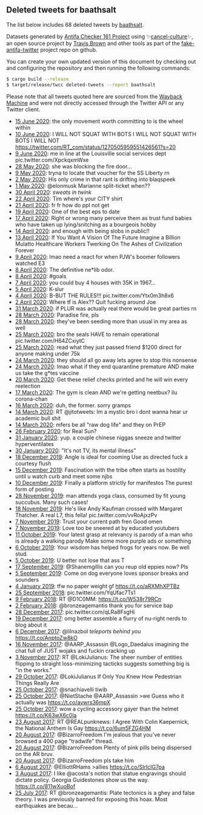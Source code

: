 ## Deleted tweets for baathsalt

The list below includes 68 deleted tweets by
[baathsalt](https://twitter.com/baathsalt).



Datasets generated by [Antifa Checker 161 Project](https://twitter.com/antifacheck161) using ✨[cancel-culture](https://github.com/travisbrown/cancel-culture)✨, an open source project by 
[Travis Brown](https://twitter.com/travisbrown) and other tools as part of the 
[fake-antifa-twitter](https://github.com/antifacheck161/fake-antifa-twitter) project repo on github.

You can create your own updated version of this document by checking out and configuring the
repository and then running the following commands:

```bash
$ cargo build --release
$ target/release/twcc deleted-tweets --report baathsalt
```

Please note that all tweets quoted here are sourced from the
[Wayback Machine](https://web.archive.org) and were not directly accessed through the Twitter API or
any Twitter client.

* [15 June 2020](https://web.archive.org/web/20200615060214/https://twitter.com/baathsalt/status/1272408027547631617): the only movement worth committing to is the wheel within <!--1272408027547631617-->
* [10 June 2020](https://web.archive.org/web/20200610001845/https://twitter.com/baathsalt/status/1270507148330467328): I WILL NOT SQUAT WITH BOTS I WILL NOT SQUAT WITH BOTS I WILL NOT https://twitter.com/RT_com/status/1270505959551426561?s=20 <!--1270507148330467328-->
* [ 9 June 2020](https://web.archive.org/web/20200609131931/https://twitter.com/baathsalt/status/1270341110200557569): me in line at the Louisville social services dept pic.twitter.com/XpckqxmWxe <!--1270341110200557569-->
* [28 May 2020](https://web.archive.org/web/20200528082148/https://twitter.com/baathsalt/status/1265887994772258816): she was blocking the fire door... <!--1265887994772258816-->
* [ 9 May 2020](https://web.archive.org/web/20200515085712/https://twitter.com/baathsalt/status/1259030356541321216): tryna to locate that voucher for the SS Liberty rn <!--1259030356541321216-->
* [ 2 May 2020](https://web.archive.org/web/20200508133244/https://twitter.com/baathsalt/status/1256561508747751425): His only crime in that rant is drifting into blaqspeek <!--1256561508747751425-->
* [ 1 May 2020](https://web.archive.org/web/20200501162626/https://twitter.com/baathsalt/status/1256258690644049921): @elonmusk Marianne split-ticket when?? <!--1256258690644049921-->
* [30 April 2020](https://web.archive.org/web/20200506163456/https://twitter.com/baathsalt/status/1255863359347593216): *sweats in twink* <!--1255863359347593216-->
* [22 April 2020](https://web.archive.org/web/20200501222656/https://twitter.com/baathsalt/status/1253104647918714880): Tim where's your CITY shirt <!--1253104647918714880-->
* [21 April 2020](https://web.archive.org/web/20200501181125/https://twitter.com/baathsalt/status/1252432343987449856): fr fr how do ppl not get <!--1252432343987449856-->
* [19 April 2020](https://web.archive.org/web/20200501193101/https://twitter.com/baathsalt/status/1251886866317672450): One of the best eps to date <!--1251886866317672450-->
* [17 April 2020](https://web.archive.org/web/20200417225651/https://twitter.com/baathsalt/status/1251196640624508929): Right or wrong many perceive them as trust fund babies who have taken up lying/snitching as a bourgeois hobby <!--1251196640624508929-->
* [14 April 2020](https://web.archive.org/web/20200414002311/https://twitter.com/baathsalt/status/1249854720019181568): and enough with being slobs in public!! <!--1249854720019181568-->
* [13 April 2020](https://web.archive.org/web/20200413200326/https://twitter.com/baathsalt/status/1249786939907211271): If You Want A Vision Of The Future Imagine a Billion Mulatto Healthcare Workers Twerking On The Ashes of Civilization Forever <!--1249786939907211271-->
* [ 9 April 2020](https://web.archive.org/web/20200409152954/https://twitter.com/baathsalt/status/1248271840667148289): lmao need a react for when PJW's boomer followers watched E3 <!--1248271840667148289-->
* [ 8 April 2020](https://web.archive.org/web/20200408222045/https://twitter.com/baathsalt/status/1248012794328281089): The definitive ne*lib odor. <!--1248012794328281089-->
* [ 8 April 2020](https://web.archive.org/web/20200408221258/https://twitter.com/baathsalt/status/1248010543601836032): #goals <!--1248010543601836032-->
* [ 7 April 2020](https://web.archive.org/web/20200407133948/https://twitter.com/baathsalt/status/1247518572462645248): you could buy 4 houses with 35K in 1967... <!--1247518572462645248-->
* [ 5 April 2020](https://web.archive.org/web/20200405224303/https://twitter.com/baathsalt/status/1246930178355453958): K-slur <!--1246930178355453958-->
* [ 4 April 2020](https://web.archive.org/web/20200405172615/https://twitter.com/baathsalt/status/1246226242434629635): B-BUT THE RULES!!! pic.twitter.com/Ytx0m3h8x6 <!--1246226242434629635-->
* [ 2 April 2020](https://web.archive.org/web/20200403184333/https://twitter.com/baathsalt/status/1245815544588251138): Where tf is Alex??  Quit fucking around Joe <!--1245815544588251138-->
* [31 March 2020](https://web.archive.org/web/20200331151722/https://twitter.com/baathsalt/status/1245001485026385925): if PLUR was actually real there would be great parties rn <!--1245001485026385925-->
* [28 March 2020](https://web.archive.org/web/20200329001944/https://twitter.com/baathsalt/status/1244045806396755977): Paradise fire, pls <!--1244045806396755977-->
* [28 March 2020](https://web.archive.org/web/20200328162139/https://twitter.com/baathsalt/status/1243932735951048704): they've been seeding more than usual in my area as well <!--1243932735951048704-->
* [25 March 2020](https://web.archive.org/web/20200325203808/https://twitter.com/baathsalt/status/1242892461208461317): bro the seals HAVE to remain operational pic.twitter.com/H64ZCxiytC <!--1242892461208461317-->
* [25 March 2020](https://web.archive.org/web/20200325163328/https://twitter.com/baathsalt/status/1242815611425771522): read what they just passed friend  $1200 direct for anyone making under 75k <!--1242815611425771522-->
* [24 March 2020](https://web.archive.org/web/20200325031142/https://twitter.com/baathsalt/status/1242600434721849344): they should all go away  lets agree to stop this nonsense <!--1242600434721849344-->
* [24 March 2020](https://web.archive.org/web/20200324133743/https://twitter.com/baathsalt/status/1242416793974722561): lmao what if they end quarantine premature AND make us take the g*tes vaccine <!--1242416793974722561-->
* [20 March 2020](https://web.archive.org/web/20200320131825/https://twitter.com/baathsalt/status/1240979431986016256): Get these relief checks printed and he will win every reelection <!--1240979431986016256-->
* [17 March 2020](https://web.archive.org/web/20200317175527/https://twitter.com/baathsalt/status/1239969768649535488): The gym is clean AND we're getting neetbux?   ilu corona-chan <!--1239969768649535488-->
* [16 March 2020](https://web.archive.org/web/20200316171137/https://twitter.com/baathsalt/status/1239583351230681089): duh, the former.   sorry gramps <!--1239583351230681089-->
* [14 March 2020](https://web.archive.org/web/20200314140131/https://twitter.com/baathsalt/status/1238827603601043456): RT @jitotweets: Im a mystic bro i dont wanna hear ur academic bull shit <!--1238827603601043456-->
* [14 March 2020](https://web.archive.org/web/20200314142245/https://twitter.com/baathsalt/status/1238820242635317250): mfers be all "raw dog life" and they on PrEP <!--1238820242635317250-->
* [26 February 2020](https://web.archive.org/web/20200226220047/https://twitter.com/baathsalt/status/1232776004655075329): for Real Sun? <!--1232776004655075329-->
* [31 January 2020](https://web.archive.org/web/20200131042520/https://twitter.com/baathsalt/status/1223039569609863168): yup.  a couple chinese niggas sneeze and twitter hyperventilates <!--1223039569609863168-->
* [30 January 2020](https://web.archive.org/web/20200130214857/https://twitter.com/baathsalt/status/1222924065943556096): "It's not TV, its mental illness" <!--1222924065943556096-->
* [18 December 2019](https://web.archive.org/web/20191218002435/https://twitter.com/baathsalt/status/1207092496150466560): Angle is ideal for cooming  Use as directed fuck a courtesy flush <!--1207092496150466560-->
* [15 December 2019](https://web.archive.org/web/20191216103209/https://twitter.com/baathsalt/status/1206285558324105218): Fascination with the tribe often starts as hostility until u watch curb and meet some njbs <!--1206285558324105218-->
* [10 December 2019](https://web.archive.org/web/20191210072301/https://twitter.com/baathsalt/status/1204294175488978945): Finally a platform strictly for manifestos  The purest form of posting <!--1204294175488978945-->
* [28 November 2019](https://web.archive.org/web/20191128153237/https://twitter.com/baathsalt/status/1200072953020518402): man attends yoga class, consumed by fit young succubus.  Many such cases! <!--1200072953020518402-->
* [18 November 2019](https://web.archive.org/web/20191118153729/https://twitter.com/baathsalt/status/1196448206059651078): He's like Andy Kaufman crossed with Margaret Thatcher.   A real L7, this fella! pic.twitter.com/vvRoAjxzPv <!--1196448206059651078-->
* [ 7 November 2019](https://web.archive.org/web/20191107230103/https://twitter.com/baathsalt/status/1192575374246461442): Trust your current path fren   Good omen <!--1192575374246461442-->
* [ 7 November 2019](https://web.archive.org/web/20191107134326/https://twitter.com/baathsalt/status/1192432567020068864): Love too be sneered at by educated youtubers <!--1192432567020068864-->
* [11 October 2019](https://web.archive.org/web/20191011175908/https://twitter.com/baathsalt/status/1182711727428784129): Your latest grasp at relevancy is parody of a man who is already a walking parody  Make some more purple ads or something <!--1182711727428784129-->
* [ 6 October 2019](https://web.archive.org/web/20191006024319/https://twitter.com/baathsalt/status/1180671389088411648): Your wisdom has helped frogs for years now.  Be well stud. <!--1180671389088411648-->
* [ 5 October 2019](https://web.archive.org/web/20191005035019/https://twitter.com/baathsalt/status/1180327116061065216): U better not lose that ass T <!--1180327116061065216-->
* [17 September 2019](https://web.archive.org/web/20190917133336/https://twitter.com/baathsalt/status/1173944040313651200): @Shanemgillis  can you reup old eppies now?   Pls <!--1173944040313651200-->
* [ 5 September 2019](https://web.archive.org/web/20190919231732/https://twitter.com/baathsalt/status/1169614309741088768): Come on dog everyone loves sponsor breaks and sounders <!--1169614309741088768-->
* [ 4 January 2019](https://web.archive.org/web/20190104141036/https://twitter.com/BaathSalt/status/1081191167977508864): tfw no paper weight gf  https://t.co/aRXMhXPTBz <!--1081191167977508864-->
* [25 September 2018](https://web.archive.org/web/20180925233128/https://twitter.com/BaathSalt/status/1044607998373638149): pic.twitter.com/YqUfac7Ts1 <!--1044607998373638149-->
* [ 9 February 2018](https://web.archive.org/web/20180209135426/https://twitter.com/BaathSalt/status/961961491715866625): RT @D1C0MM: https://t.co/W538r79RCn <!--961961491715866625-->
* [ 2 February 2018](https://web.archive.org/web/20180202044521/https://twitter.com/BaathSalt/status/959286595303063552): @bronzeagemantis thank you for service bap <!--959286595303063552-->
* [28 December 2017](https://web.archive.org/web/20171229090328/https://twitter.com/BaathSalt/status/946511682037104641): pic.twitter.com/qLRa8FsgHi <!--946511682037104641-->
* [19 December 2017](https://web.archive.org/web/20171220224155/https://twitter.com/BaathSalt/status/943135085053796357): omg better assemble a flurry of nu-right nerds to blog about it <!--943135085053796357-->
* [ 6 December 2017](https://web.archive.org/web/20171206223544/https://twitter.com/BaathSalt/status/938537469896687617): @lilnazbol *teleports behind you* https://t.co/AnptoZw8kO <!--938537469896687617-->
* [16 November 2017](https://web.archive.org/web/20171116203615/https://twitter.com/BaathSalt/status/931259643627823104): @AARP_Assassin @Logo_Daedalus imagining the chat full of JUST wojaks and fuckin cracking up <!--931259643627823104-->
* [ 3 November 2017](https://web.archive.org/web/20171103005843/https://twitter.com/BaathSalt/status/926252265400340482): RT @LokiJulianus: The sheer number of entities flipping to straight loss-minimizing tacticks suggests something big is "in the works." <!--926252265400340482-->
* [29 October 2017](https://web.archive.org/web/20171029003622/https://twitter.com/BaathSalt/status/924434701498101761): @LokiJulianus If Only You Knew How Pedestrian Things Really Are <!--924434701498101761-->
* [25 October 2017](https://web.archive.org/web/20171025160013/https://twitter.com/BaathSalt/status/923217644504969222): @snachiavelli tiwib <!--923217644504969222-->
* [25 October 2017](https://web.archive.org/web/20171025011251/https://twitter.com/BaathSalt/status/922994331362902016): @NietStache @AARP_Assassin &gt;we Guess who it actually was https://t.co/aywrs36mpX <!--922994331362902016-->
* [25 October 2017](https://web.archive.org/web/20171025003717/https://twitter.com/BaathSalt/status/922985380714033152): wow a cycling accessory gayer than the helmet https://t.co/K63wX6c0la <!--922985380714033152-->
* [23 August 2017](https://web.archive.org/web/20170823012137/https://twitter.com/BaathSalt/status/900166102029873152): RT @REALpunknews: I Agree With Colin Kaepernick, the National Anthem Is Gay https://t.co/6um5FZG4HM <!--900166102029873152-->
* [20 August 2017](https://web.archive.org/web/20170820161915/https://twitter.com/BaathSalt/status/899304835262054401): @BizarroFreedom I'm jealous that you've never browsed a 400 page "tradwife" thread. <!--899304835262054401-->
* [20 August 2017](https://web.archive.org/web/20170820161210/https://twitter.com/BaathSalt/status/899303052695527424): @BizarroFreedom Plenty of pink pills being dispersed on the AR bruv. <!--899303052695527424-->
* [20 August 2017](https://web.archive.org/web/20170820155617/https://twitter.com/BaathSalt/status/899299055506993153): @BizarroFreedom pls take him <!--899299055506993153-->
* [ 6 August 2017](https://web.archive.org/web/20170806173533/https://twitter.com/BaathSalt/status/894250606663270400): @ElliottRHams &gt;allies https://t.co/SIrlcIG7pa <!--894250606663270400-->
* [ 3 August 2017](https://web.archive.org/web/20170803001736/https://twitter.com/BaathSalt/status/892902234421420034): I like @acosta's notion that statue engravings should dictate policy.   Georgia Guidestones show us the way. https://t.co/811wXuoBof <!--892902234421420034-->
* [25 July 2017](https://web.archive.org/web/20170725113436/https://twitter.com/BaathSalt/status/889811116246872067): RT @bronzeagemantis: Plate tectonics is a ghey and false theory. I was previously banned for exposing this hoax. Most earthquakes are becau… <!--889811116246872067-->
